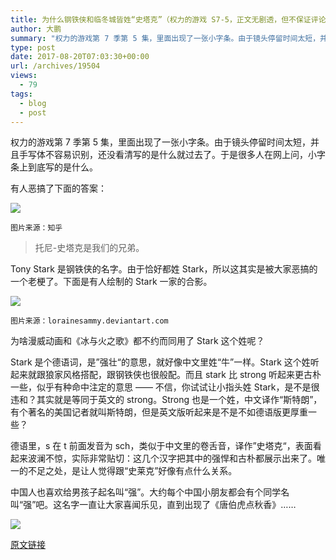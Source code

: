 ```yaml
---
title: 为什么钢铁侠和临冬城皆姓“史塔克”（权力的游戏 S7-5，正文无剧透，但不保证评论里有没有剧透）
author: 大鹏
summary: "权力的游戏第 7 季第 5 集，里面出现了一张小字条。由于镜头停留时间太短，并且手写体不容易识别，还没看清写的是什么就过去了。于是很多人在网上问，小字条上到底写的是什么。"
type: post
date: 2017-08-20T07:03:30+00:00
url: /archives/19504
views:
  - 79
tags:
  - blog
  - post
---
```

权力的游戏第 7 季第 5 集，里面出现了一张小字条。由于镜头停留时间太短，并且手写体不容易识别，还没看清写的是什么就过去了。于是很多人在网上问，小字条上到底写的是什么。

有人恶搞了下面的答案：

![][1]

`图片来源：知乎`

> 托尼-史塔克是我们的兄弟。

Tony Stark 是钢铁侠的名字。由于恰好都姓 Stark，所以这其实是被大家恶搞的一个老梗了。下面是有人绘制的 Stark 一家的合影。

![][2]

`图片来源：lorainesammy.deviantart.com`

为啥漫威动画和《冰与火之歌》都不约而同用了 Stark 这个姓呢？

Stark 是个德语词，是”强壮“的意思，就好像中文里姓“牛”一样。Stark 这个姓听起来就跟狼家风格搭配，跟钢铁侠也很般配。而且 stark 比 strong 听起来更古朴一些，似乎有种命中注定的意思 —— 不信，你试试让小指头姓 Stark，是不是很违和？其实就是等同于英文的 strong。Strong 也是一个姓，中文译作“斯特朗”，有个著名的美国记者就叫斯特朗，但是英文版听起来是不是不如德语版更厚重一些？

德语里，s 在 t 前面发音为 sch，类似于中文里的卷舌音，译作”史塔克“，表面看起来波澜不惊，实际非常贴切：这几个汉字把其中的强悍和古朴都展示出来了。唯一的不足之处，是让人觉得跟“史莱克”好像有点什么关系。

中国人也喜欢给男孩子起名叫“强”。大约每个中国小朋友都会有个同学名叫“强”吧。这名字一直让大家喜闻乐见，直到出现了《唐伯虎点秋香》&#8230;&#8230;

![][3]

 [1]: https://steemitimages.com/0x0/https://pic1.zhimg.com/v2-4b5fc43c8db26bdb652419d174cc5838_b.jpg
 [2]: https://orig07.deviantart.net/a841/f/2012/080/b/b/house_stark_by_lorainesammy-d4tgqjs.jpg
 [3]: http://static.ishaohuang.com/2011/10/xiaoqiang.jpg

[原文链接](http://dapengde.com/archives/19504)

